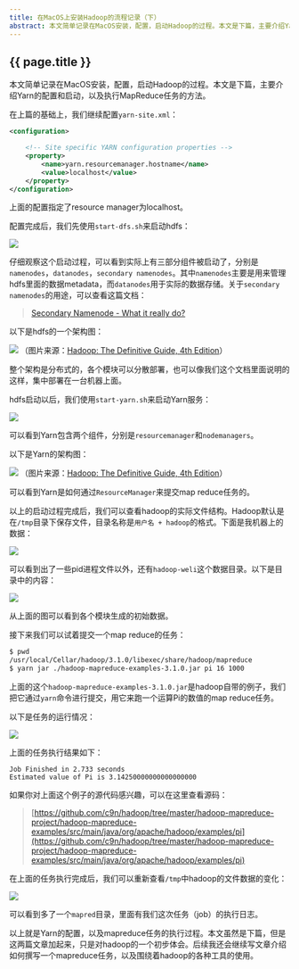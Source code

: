 ```yaml
---
title: 在MacOS上安装Hadoop的流程记录（下）
abstract: 本文简单记录在MacOS安装，配置，启动Hadoop的过程。本文是下篇，主要介绍Yarn的配置和启动，以及执行MapReduce任务的方法。
---
```


## {{ page.title }}

本文简单记录在MacOS安装，配置，启动Hadoop的过程。本文是下篇，主要介绍Yarn的配置和启动，以及执行MapReduce任务的方法。

在上篇的基础上，我们继续配置`yarn-site.xml`：

```xml
<configuration>

	<!-- Site specific YARN configuration properties -->
	<property>
		<name>yarn.resourcemanager.hostname</name>
		<value>localhost</value>
	</property>
</configuration>
```

上面的配置指定了resource manager为localhost。

配置完成后，我们先使用`start-dfs.sh`来启动hdfs：

![](https://raw.githubusercontent.com/liweinan/blogpicbackup/master/data/DraggedImage.cc8ad55272954804a1540559e050df52.jpeg)

仔细观察这个启动过程，可以看到实际上有三部分组件被启动了，分别是`namenodes`，`datanodes`，`secondary namenodes`。其中`namenodes`主要是用来管理hdfs里面的数据metadata，而`datanodes`用于实际的数据存储。关于`secondary namenodes`的用途，可以查看这篇文档：

> [Secondary Namenode - What it really do?](http://blog.madhukaraphatak.com/secondary-namenode---what-it-really-do/)

以下是hdfs的一个架构图：

![](https://raw.githubusercontent.com/liweinan/blogpicbackup/master/data/DraggedImage.1560c945761c4cc39b10fb4296e3def4.jpeg)
（图片来源：[Hadoop: The Definitive Guide, 4th Edition](http://shop.oreilly.com/product/0636920033448.do)）

整个架构是分布式的，各个模块可以分散部署，也可以像我们这个文档里面说明的这样，集中部署在一台机器上面。

hdfs启动以后，我们使用`start-yarn.sh`来启动Yarn服务：

![](https://raw.githubusercontent.com/liweinan/blogpicbackup/master/data/DraggedImage.8cc1671400a743a8b9dd083424f4d558.jpeg)

可以看到Yarn包含两个组件，分别是`resourcemanager`和`nodemanagers`。

以下是Yarn的架构图：

![](https://raw.githubusercontent.com/liweinan/blogpicbackup/master/data/DraggedImage.fae75fd318184d63871a65e69ec78998.jpeg)
（图片来源：[Hadoop: The Definitive Guide, 4th Edition](http://shop.oreilly.com/product/0636920033448.do)）

可以看到Yarn是如何通过`ResourceManager`来提交map reduce任务的。

以上的启动过程完成后，我们可以查看hadoop的实际文件结构。Hadoop默认是在`/tmp`目录下保存文件，目录名称是`用户名 + hadoop`的格式。下面是我机器上的数据：

![](https://raw.githubusercontent.com/liweinan/blogpicbackup/master/data/DraggedImage.587ba93a224645ce8abdf7fc85024661.jpeg)

可以看到出了一些pid进程文件以外，还有`hadoop-weli`这个数据目录。以下是目录中的内容：

![](https://raw.githubusercontent.com/liweinan/blogpicbackup/master/data/DraggedImage.b0d83eb7023640b38abbb229acab944f.jpeg)

从上面的图可以看到各个模块生成的初始数据。

接下来我们可以试着提交一个map reduce的任务：

```bash
$ pwd
/usr/local/Cellar/hadoop/3.1.0/libexec/share/hadoop/mapreduce
$ yarn jar ./hadoop-mapreduce-examples-3.1.0.jar pi 16 1000
```

上面的这个`hadoop-mapreduce-examples-3.1.0.jar`是hadoop自带的例子，我们把它通过`yarn`命令进行提交，用它来跑一个运算Pi的数值的map reduce任务。

以下是任务的运行情况：

![](https://raw.githubusercontent.com/liweinan/blogpicbackup/master/data/d18b0bdc00bcfde6c1d94b93f97997fc.gif)

上面的任务执行结果如下：

```
Job Finished in 2.733 seconds
Estimated value of Pi is 3.14250000000000000000
```

如果你对上面这个例子的源代码感兴趣，可以在这里查看源码：

> [https://github.com/c9n/hadoop/tree/master/hadoop-mapreduce-project/hadoop-mapreduce-examples/src/main/java/org/apache/hadoop/examples/pi](https://github.com/c9n/hadoop/tree/master/hadoop-mapreduce-project/hadoop-mapreduce-examples/src/main/java/org/apache/hadoop/examples/pi)

在上面的任务执行完成后，我们可以重新查看`/tmp`中hadoop的文件数据的变化：

![](https://raw.githubusercontent.com/liweinan/blogpicbackup/master/data/DraggedImage.fd097898d32a4069a412a02c9211b800.jpeg)

可以看到多了一个`mapred`目录，里面有我们这次任务（job）的执行日志。

以上就是Yarn的配置，以及mapreduce任务的执行过程。本文虽然是下篇，但是这两篇文章加起来，只是对hadoop的一个初步体会。后续我还会继续写文章介绍如何撰写一个mapreduce任务，以及围绕着hadoop的各种工具的使用。

